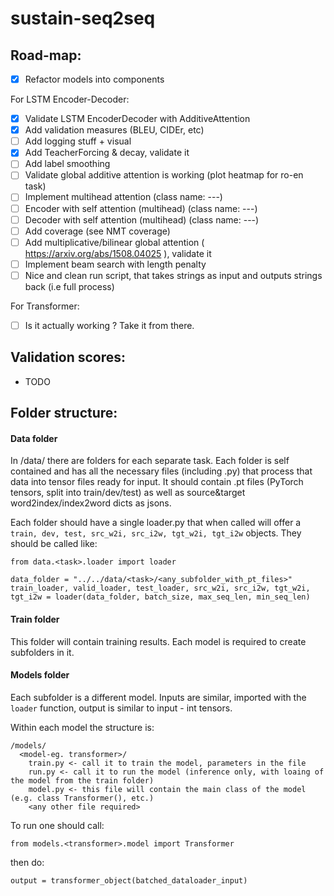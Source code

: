# sustain-seq2seq

## Road-map:

- [X] Refactor models into components

For LSTM Encoder-Decoder:

- [X] Validate LSTM EncoderDecoder with AdditiveAttention
- [X] Add validation measures (BLEU, CIDEr, etc)
- [ ] Add logging stuff + visual 
- [X] Add TeacherForcing & decay, validate it
- [ ] Add label smoothing
- [ ] Validate global additive attention is working (plot heatmap for ro-en task)
- [ ] Implement multihead attention (class name: ---)
- [ ] Encoder with self attention (multihead) (class name: ---)
- [ ] Decoder with self attention (multihead) (class name: ---)
- [ ] Add coverage (see NMT coverage)
- [ ] Add multiplicative/bilinear global attention ( https://arxiv.org/abs/1508.04025 ), validate it
- [ ] Implement beam search with length penalty 
- [ ] Nice and clean run script, that takes strings as input and outputs strings back (i.e full process)

For Transformer: 

- [ ] Is it actually working ? Take it from there.

## Validation scores:

- TODO

## Folder structure:

#### Data folder
In /data/ there are folders for each separate task. Each folder is self contained and has all the necessary files (including .py) that process that data into tensor files ready for input. It should contain .pt files (PyTorch tensors, split into train/dev/test) as well as source&target word2index/index2word dicts as jsons. 

Each folder should have a single loader.py that when called will offer a ``train, dev, test, src_w2i, src_i2w, tgt_w2i, tgt_i2w`` objects.
They should be called like: 
```
from data.<task>.loader import loader

data_folder = "../../data/<task>/<any_subfolder_with_pt_files>"
train_loader, valid_loader, test_loader, src_w2i, src_i2w, tgt_w2i, tgt_i2w = loader(data_folder, batch_size, max_seq_len, min_seq_len)
```

#### Train folder 

This folder will contain training results. Each model is required to create subfolders in it.

#### Models folder

Each subfolder is a different model. Inputs are similar, imported with the ``loader`` function, output is similar to input - int tensors. 

Within each model the structure is:
```
/models/
  <model-eg. transformer>/
    train.py <- call it to train the model, parameters in the file
    run.py <- call it to run the model (inference only, with loaing of the model from the train folder)
    model.py <- this file will contain the main class of the model (e.g. class Transformer(), etc.)
    <any other file required>
```

To run one should call:
```
from models.<transformer>.model import Transformer
```
then do:
``` 
output = transformer_object(batched_dataloader_input)
```

